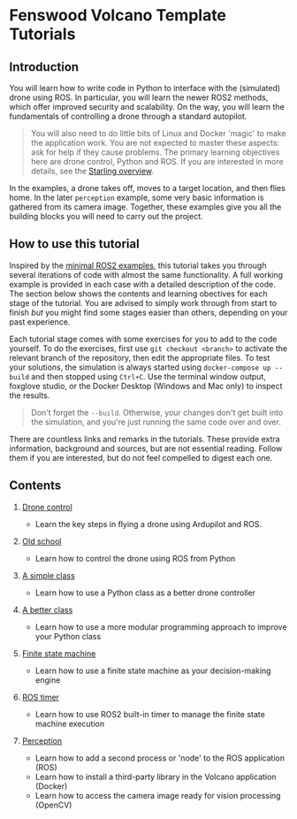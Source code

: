 # Fenswood Volcano Template Tutorials

## Introduction

You will learn how to write code in Python to interface with the (simulated) drone using ROS.  In particular, you will learn the newer ROS2 methods, which offer improved security and scalability.  On the way, you will learn the fundamentals of controlling a drone through a standard autopilot.

> You will also need to do little bits of Linux and Docker 'magic' to make the application work.  You are not expected to master these aspects: ask for help if they cause problems.  The primary learning objectives here are drone control, Python and ROS.  If you are interested in more details, see the [Starling overview](starling.md).

In the examples, a drone takes off, moves to a target location, and then flies home.  In the later `perception` example, some very basic information is gathered from its camera image.  Together, these examples give you all the building blocks you will need to carry out the project. 

## How to use this tutorial

Inspired by the [minimal ROS2 examples](https://github.com/ros2/examples/tree/master/rclpy/topics/minimal_subscriber/examples_rclpy_minimal_subscriber), this tutorial takes you through several iterations of code with almost the same functionality.  A full working example is provided in each case with a detailed description of the code.  The section below shows the contents and learning obectives for each stage of the tutorial.  You are advised to simply work through from start to finish _but_ you might find some stages easier than others, depending on your past experience.

Each tutorial stage comes with some exercises for you to add to the code yourself.  To do the exercises, first use `git checkout <branch>` to activate the relevant branch of the repository, then edit the appropriate files.  To test your solutions, the simulation is always started using `docker-compose up --build` and then stopped using `Ctrl+C`.  Use the terminal window output, foxglove studio, or the Docker Desktop (Windows and Mac only) to inspect the results.

> Don't forget the `--build`.  Otherwise, your changes don't get built into the simulation, and you're just running the same code over and over.

There are countless links and remarks in the tutorials.  These provide extra information, background and sources, but are not essential reading.  Follow them if you are interested, but do not feel compelled to digest each one.

## Contents

1. [Drone control](drone_control.md)
    - Learn the key steps in flying a drone using Ardupilot and ROS.

2. [Old school](old_school.md)
    - Learn how to control the drone using ROS from Python

3. [A simple class](simple_class.md)
    - Learn how to use a Python class as a better drone controller

4. [A better class](modular.md)
    - Learn how to use a more modular programming approach to improve your Python class

5. [Finite state machine](finite_state.md)
    - Learn how to use a finite state machine as your decision-making engine

6. [ROS timer](ros_timer.md)
    - Learn how to use ROS2 built-in timer to manage the finite state machine execution

7. [Perception](perception.md)
    - Learn how to add a second process or 'node' to the ROS application (ROS)
    - Learn how to install a third-party library in the Volcano application (Docker)
    - Learn how to access the camera image ready for vision processing (OpenCV)

 




